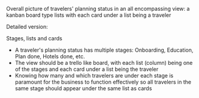 Overall picture of travelers' planning status in an all encompassing view: a kanban board type lists with each card under a list being a traveler

Detailed version:

Stages, lists and cards

- A traveler's planning status has multiple stages: Onboarding, Education, Plan done, Hotels done, etc.
- The view should be a trello like board, with each list (column) being one of the stages and each card under a list being the traveler
- Knowing how many and which travelers are under each stage is paramount for the business to function effectively so all travelers in the same stage should appear under the same list as cards
